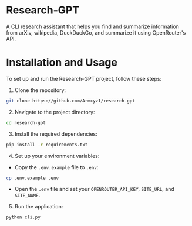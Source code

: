 # Research-GPT
A CLI research assistant that helps you find and summarize information from arXiv, wikipedia, DuckDuckGo, and summarize it using OpenRouter's API.

# Installation and Usage
To set up and run the Research-GPT project, follow these steps:
1. Clone the repository:
```bash
git clone https://github.com/Armxyz1/research-gpt
```

2. Navigate to the project directory:
```bash
cd research-gpt
```

3. Install the required dependencies:
```bash
pip install -r requirements.txt
```

4. Set up your environment variables:
- Copy the `.env.example` file to `.env`:
```bash
cp .env.example .env
```
- Open the `.env` file and set your `OPENROUTER_API_KEY`, `SITE_URL`, and `SITE_NAME`.

5. Run the application:
```bash
python cli.py
```

